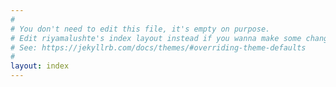 ```yaml
---
#
# You don't need to edit this file, it's empty on purpose.
# Edit riyamalushte's index layout instead if you wanna make some changes
# See: https://jekyllrb.com/docs/themes/#overriding-theme-defaults
#
layout: index
---
```

